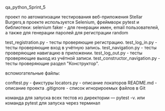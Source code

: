 qa_python_Sprint_5

проект по автоматизации тестирования веб-приложения Stellar Burgers,в проекте используется Selenium, фреймворк pytest и библиотеки: 
selenium
faker - для генерации имен, email пользователей, а также для генерации паролей для регистрации
random

test_registration.py - тесты проверяющие регистрацию.
test_log_in.py - тесты проверяющие вход в учётную запись.
test_navigation.py - тесты проверяющие навигацию в приложении.
test_log_out.py - тесты проверяющие выход из учётной записи.
test_constructor_navigation.py - тесты проверяющие раздел "Конструктор".

вспомогательные файлы:

conftest.py - фикстуры
locators.py - описание локаторов
README.md - описание проекта
.gitignore - список игнорироемых файлов в Git

команда для запуска всех тестов из директории — pytest -v. или команда  pytest для запуска через терминал

